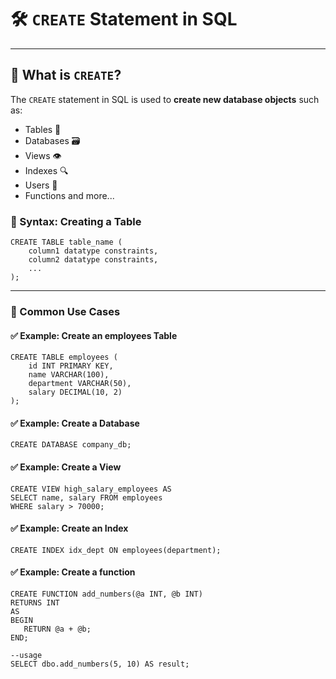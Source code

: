 # 🛠️ `CREATE` Statement in SQL

---
## 📘 What is `CREATE`?

The `CREATE` statement in SQL is used to **create new database objects** such as:
- Tables 🧱
- Databases 🗃️
- Views 👁️
- Indexes 🔍
- Users 👤
- Functions and more...

### 🧾 Syntax: Creating a Table

```roomsql
CREATE TABLE table_name (
    column1 datatype constraints,
    column2 datatype constraints,
    ...
);
```
---
### 🔧 Common Use Cases
#### ✅ Example: Create an employees Table
```roomsql
CREATE TABLE employees (
    id INT PRIMARY KEY,
    name VARCHAR(100),
    department VARCHAR(50),
    salary DECIMAL(10, 2)
);
```
#### ✅ Example: Create a Database
```roomsql
CREATE DATABASE company_db;
```
#### ✅ Example: Create a View
```roomsql
CREATE VIEW high_salary_employees AS
SELECT name, salary FROM employees
WHERE salary > 70000;
```
#### ✅ Example: Create an Index
```roomsql
CREATE INDEX idx_dept ON employees(department);
```
#### ✅ Example: Create a function
```roomsql
CREATE FUNCTION add_numbers(@a INT, @b INT)
RETURNS INT
AS
BEGIN
   RETURN @a + @b;
END;

--usage
SELECT dbo.add_numbers(5, 10) AS result;
```

